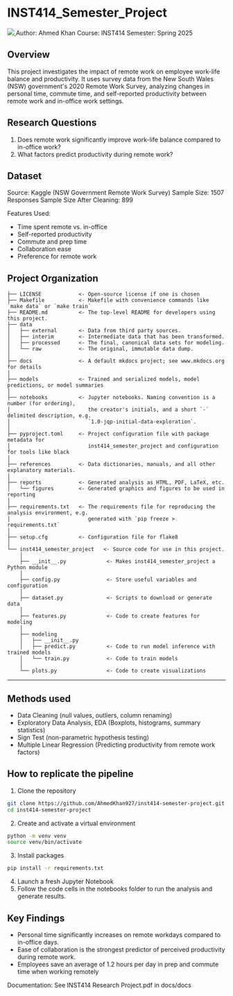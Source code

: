 # INST414_Semester_Project

<a target="_blank" href="https://cookiecutter-data-science.drivendata.org/">
    <img src="https://img.shields.io/badge/CCDS-Project%20template-328F97?logo=cookiecutter" />
</a>
Author: Ahmed Khan
Course: INST414
Semester: Spring 2025

## Overview
This project investigates the impact of remote work on employee work-life balance and productivity. It uses survey data from the New South Wales (NSW) government's 2020 Remote Work Survey, analyzing changes in personal time, commute time, and self-reported productivity between remote work and in-office work settings.

## Research Questions
1. Does remote work significantly improve work-life balance compared to in-office work?
2. What factors predict productivity during remote work?

## Dataset
Source: Kaggle (NSW Government Remote Work Survey)
Sample Size: 1507 Responses
Sample Size After Cleaning: 899

Features Used:
- Time spent remote vs. in-office
- Self-reported productivity
- Commute and prep time
- Collaboration ease
- Preference for remote work

   

## Project Organization

```
├── LICENSE            <- Open-source license if one is chosen
├── Makefile           <- Makefile with convenience commands like `make data` or `make train`
├── README.md          <- The top-level README for developers using this project.
├── data
│   ├── external       <- Data from third party sources.
│   ├── interim        <- Intermediate data that has been transformed.
│   ├── processed      <- The final, canonical data sets for modeling.
│   └── raw            <- The original, immutable data dump.
│
├── docs               <- A default mkdocs project; see www.mkdocs.org for details
│
├── models             <- Trained and serialized models, model predictions, or model summaries
│
├── notebooks          <- Jupyter notebooks. Naming convention is a number (for ordering),
│                         the creator's initials, and a short `-` delimited description, e.g.
│                         `1.0-jqp-initial-data-exploration`.
│
├── pyproject.toml     <- Project configuration file with package metadata for 
│                         inst414_semester_project and configuration for tools like black
│
├── references         <- Data dictionaries, manuals, and all other explanatory materials.
│
├── reports            <- Generated analysis as HTML, PDF, LaTeX, etc.
│   └── figures        <- Generated graphics and figures to be used in reporting
│
├── requirements.txt   <- The requirements file for reproducing the analysis environment, e.g.
│                         generated with `pip freeze > requirements.txt`
│
├── setup.cfg          <- Configuration file for flake8
│
└── inst414_semester_project   <- Source code for use in this project.
    │
    ├── __init__.py             <- Makes inst414_semester_project a Python module
    │
    ├── config.py               <- Store useful variables and configuration
    │
    ├── dataset.py              <- Scripts to download or generate data
    │
    ├── features.py             <- Code to create features for modeling
    │
    ├── modeling                
    │   ├── __init__.py 
    │   ├── predict.py          <- Code to run model inference with trained models          
    │   └── train.py            <- Code to train models
    │
    └── plots.py                <- Code to create visualizations
```

--------

## Methods used
- Data Cleaning (null values, outliers, column renaming)
- Exploratory Data Analysis, EDA (Boxplots, histograms, summary statistics)
- Sign Test (non-parametric hypothesis testing)
- Multiple Linear Regression (Predicting productivity from remote work factors)

## How to replicate the pipeline

1. Clone the repository
```bash
git clone https://github.com/AhmedKhan927/inst414-semester-project.git
cd inst414-semester-project
```
2. Create and activate a virtual environment

```bash
python -m venv venv
source venv/bin/activate
```

3. Install packages

```bash
pip install -r requirements.txt
```
4. Launch a fresh Jupyter Notebook
5. Follow the code cells in the notebooks folder to run the analysis and generate results.

## Key Findings
- Personal time significantly increases on remote workdays compared to in-office days.
- Ease of collaboration is the strongest predictor of perceived productivity during remote work.
- Employees save an average of 1.2 hours per day in prep and commute time when working remotely

Documentation:
See INST414 Research Project.pdf in docs/docs